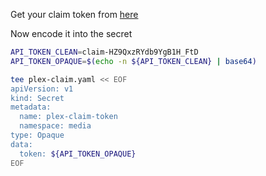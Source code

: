 Get your claim token from [here](https://www.plex.tv/claim)

Now encode it into the secret

```bash
API_TOKEN_CLEAN=claim-HZ9QxzRYdb9YgB1H_FtD
API_TOKEN_OPAQUE=$(echo -n ${API_TOKEN_CLEAN} | base64)

tee plex-claim.yaml << EOF
apiVersion: v1
kind: Secret
metadata:
  name: plex-claim-token
  namespace: media
type: Opaque
data:
  token: ${API_TOKEN_OPAQUE}
EOF
```